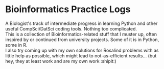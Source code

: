 # Bioinformatics Practice Logs
A Biologist's track of intermediate progress in learning Python and other useful CompSci/DatSci coding tools. Nothing too complicated.\
This is a collection of Bioinformatics-related stuff that I muster up, often inspired by or continued from university projects. Some of it is in Python, some in R. \
I also try coming up with my own solutions for Rosalind problems with as little help as possible, which might lead to not-as-efficient results... (but hey, they at least work and are my own work :shipit:)


